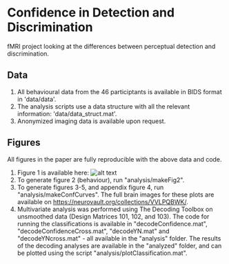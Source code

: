 # Confidence in Detection and Discrimination
fMRI project looking at the differences between perceptual detection and discrimination.

## Data
1. All behavioural data from the 46 participtants is available in BIDS format in 'data/data'.
2. The analysis scripts use a data structure with all the relevant information: 'data/data_struct.mat'.
3. Anonymized imaging data is available upon request.

## Figures
All figures in the paper are fully reproducible with the above data and code.
1. Figure 1 is available here: 
![alt text][logo]
2. To generate figure 2 (behaviour), run "analysis/makeFig2".
3. To generate figures 3-5, and appendix figure 4, run "analysis/makeConfCurves". The full brain images for these plots are available on https://neurovault.org/collections/VVLPQBWK/.
4. Multivariate analysis was performed using The Decoding Toolbox on unsmoothed data (Design Matrices 101, 102, and 103). The code for running the classifications is available in "decodeConfidence.mat", "decodeConfidenceCross.mat", "decodeYN.mat" and "decodeYNcross.mat" - all available in the "analysis" folder. The results of the decoding analyses are available in the "analyzed" folder, and can be plotted using the script "analysis/plotClassification.mat".

[logo]: https://github.com/matanmazor/detectionVsDiscrimination_fMRI/blob/master/docs/experimentDesign.png "Logo Title Text 2"
